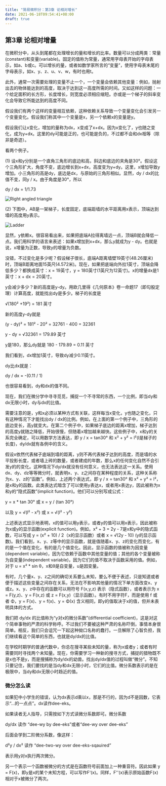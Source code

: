 ```yaml
---
title: "简易微积分：第3章 论相对增长"
date: 2021-06-18T09:54:41+08:00
draft: true
---
```


## 第3章 论相对增量

在微积分中，从头到尾都在处理增长的量和增长的比率。数量可以分成两类：常量(constant)和变量(variable)。固定的值称为常量，通常用字母表开始的字母表示，如a、b或c。可以增长的量，或者如数学家所言的“变量”，使用字母表末尾的字母表示，如x、y、z、u、v、w，有时也用t。

此外，通常一次需要处理的变量不止一个，一个变量会依赖其他变量：例如，抛射出去的物体能达到的高度，取决于达到这一高度所需的时间。又如这样的问题：一个给定面积的长方形，长度增长，则宽度必须相应缩短。亦或是一个梯子的斜率变化会导致它所能达到的高度不同。

假设我们有两个这样的变量相互依赖，这种依赖关系导致一个变量变化会引发另一个变量变化。假设我们称其中一个变量是x，另一个依赖x的变量是y。

假设我们让x变化，增加的量称为dx，x变成了x+dx。因为x变化了，y也随之变化，成为y+dx。这里的dy可能是正的，也可能是负的，不过都不会和dx相等（除非是奇迹）。

看两个例子。

(1) 设x和y分别是一个直角三角形的底边和高，斜边和底边的夹角是30°。假设这个三角形扩大，角度不变，底边增长到x+dx，高度变为y+dy。这里，x增加导致y增加。小三角形的高是dy，底边是dx，与原始的三角形相似。显然，dy / dx的比值不变，同y / x。由于角度是30°，所以

dy / dx = 1/1.73

![Right angled triangle](/static/calculus-made-easy/chapter3-triangle.png)

(2) 下图中，AB是一架梯子，长度固定，底端距墙的水平距离用x表示，顶端达到墙的高度用y表示。

![Ladder](/static/calculus-made-easy/chapter3-ladder.png)

显然，y依赖x。很容易看出来，如果把底端A拉得离墙远一点，顶端B就会降低一点。我们用科学的语言来表述：如果x增加到x+dx，那么y就成为y - dy。也就是说，x增量为正数，导致y的增量为负数。

没错，不过变化是多少呢？假设梯子很长，底端A距离墙壁19英寸(48.26厘米)时，顶端B距离地面15英尺(4.572米)。现在，如果把底端向外拉1英寸，顶端会降低多少？都换成英寸：x = 19英寸，y = 180英寸(1英尺为12英寸)。x的增量dx是1英寸：x + dx = 20英寸。

y会减少多少？新的高度是y-dy。用欧几里得《几何原本》卷一命题17（即勾股定理）计算高度，就能找出dy是多少。梯子的长度是

√(180²  +19²) = 181 英寸

新的高度y-dy就是

(y - dy)² = 181² - 20² = 32761 - 400 = 32361

y - dy = √32361 = 179.89 英寸

y是180，那么dy就是 180 - 179.89 = 0.11 英寸

我们看到，dx增加1英寸，导致dy减少0.11英寸。

dy比dx就是：

dy / dx = -(0.11 / 1)

也很容易看到，dy和dx的值不同。

现在，我们在微分学中寻寻觅觅，捕捉一个不寻常的东西，一个比例，即当dy和dx无限小时，dy与dx的比值。

需要注意的是，y和x必须以某种方式有关联，这样每当x变化，y也随之变化，只有这种情况下才能找出dy / dx的比例。例如，在上面的第一个例子中，三角形的底边变长，高y就变大。在第二个例子中，如果梯子底边的距离x增加，梯子达到的高度y就随之降低，开始很慢，但随着x增加越来越快。这些例子中，x和y的关系完全确定，可以用数学方法表达，即 y / x = tan30° 和 x² + y² = l²(l是梯子的长度)，dy/dx就有各例中的含义。

假设x依然代表梯子底端到墙的距离，y则不再代表梯子达到的高度，而是墙的水平投影长度，或者墙上砖的数量，或者建成的年数，那么x的任何变化自然不会引发y的的变化。这种情况下dy/dx就没有任何意义，也无法表达这一关系。使用dx、dy、dz等等微分时，就表明x、y、z之间存在某种程度的关系，这种关系称为x、y、z的“函数”。例如，上述两个表达式，即 y / x = tan30° 和 x² + y² = l²，是x和y的函数。此类表达式暗含了可以使用y表达x，或者用x表达y，因此被称为x和y的“隐式函数”(implicit function)。他们可以分别写成公式：

y = x * tan 30° 或 x = y / (tan 30°)

以及 y = √(l² - x²) 或 x = √(l² - y²)

上述表达式显示地表明，x的值可以用y表示，或者y的值可以用x表示，因此被称为x或y的显示函数(explicit function)。例如，x² + 3 = 2y - 7是x和y中的隐式函数，可以写成 y = (x² + 10) / 2（x的显示函数）或者 x = √(2y - 10) (y的显示函数)。我们看到，x、y、z等中的显示函数，就是值随着x、y、z的变化而变化，有的是一个值在变化，有的是几个值变化。因此，显示函数的值被称为因变量(dependent variable)，因为它依赖于函数中其他变量的值；其他的各个变量被称为自变量(independent variable)，因为它们的值不取决于函数采用的值。例如，对于 u = x² * sin θ，x和θ是自变量，u是因变量。

有时，几个量x、y、z之间的确切关系要么未知，要么不便于表述，只是知道或者便于描述这些变量之间存在关系，无法在不影响其他量的情况下单方面改变x、y或z。x、y、z中存在的函数可以用符号 F(x,y,z) 表示（隐式函数），或者表示为 x = F(y,z)、y = F(x,z) 或 z = F(x,y)（显示函数）。有时不用字符F，而是使用 f 或者 Φ，y = F(x)、y = f(x)、y = Φ(x) 含义相同，即y的值取决于x的值，但并未表明具体的方式。

我们把 dy/dx 的比值称为“y对x的微分系数”(differential coefficient)，这是对这个简单事物的严肃的科学称呼。不过我们不要被这种严肃的名称吓倒，事情本身很简单。相反，我们只会诅咒一下起这种拗口名称的蠢行。一旦解除了心智负担，我们继续看这个简单的东西，也就是dy/dx的比值。

在学校时期学的普通代数中，你总在搜寻某些未知的量，称为x或者y；或者有时需要同时寻找两个未知量。现在，你需要学习一种新的搜寻方式，捕捉的猎物既不是x也不是y，而是搜捕称为dy/dx的幼兽。找出dy/dx值的过程叫做“微分”。不知只要记住，我们要找的是当dy和dx无限小时，它们的比值。微分系数表示的是在极限中，当dy和dx无限小时趋近的值。

### 微分怎么读

如果犯中小学生的错误，认为dx表示d乘以x，那是不行的，因为d不是因数，它表示“...的一点点”。dx读作dee-eks。

如果读者无人指导，只需按如下方式读微分系数即可。微分系数

dy/dx 读作 “dee-wy by dee-eks”或者“dee-wy over dee-eks”

后面会学到二阶微分系数，像这样：

d²y / dx² 读作 “dee-two-wy over dee-eks-sqauired”

表示用y对x执行两次微分。

另一个表示一个函数被微分的方式是在函数符号前面加上一种重音符。因此如果 y = F(x)，即y是x的某个未知方程，可以写作F‘(x)。同样，F''(x)表示原始函数F(x)相对于x被微分了两次。
